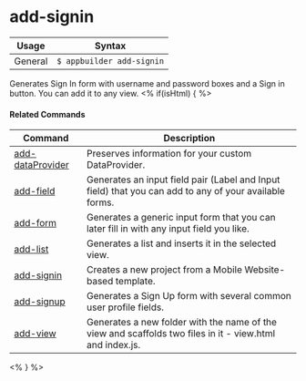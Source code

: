 add-signin
==========

Usage | Syntax
------|-------
General | `$ appbuilder add-signin`
Generates Sign In form with username and password boxes and a Sign in button. You can add it to any view.
<% if(isHtml) { %> 

#### Related Commands

Command | Description
----------|----------
[add-dataProvider](add-dataProvider.html) | Preserves information for your custom DataProvider.
[add-field](add-field.html) | Generates an input field pair (Label and Input field) that you can add to any of your available forms.
[add-form](add-form.html) | Generates а generic input form that you can later fill in with any input field you like.
[add-list](add-list.html) | Generates a list and inserts it in the selected view.
[add-signin](add-signin.html) | Creates a new project from a Mobile Website-based template.
[add-signup](add-singup.html) | Generates a Sign Up form with several common user profile fields.
[add-view](add-view.html) | Generates a new folder with the name of the view and scaffolds two files in it - view.html and index.js.
<% } %>